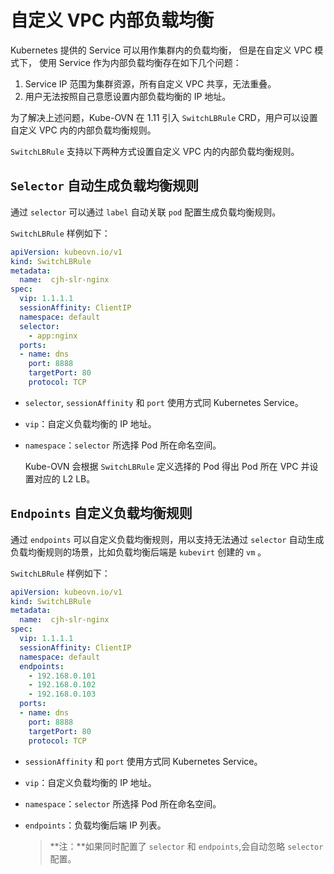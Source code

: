 # 自定义 VPC 内部负载均衡

Kubernetes 提供的 Service 可以用作集群内的负载均衡， 但是在自定义 VPC 模式下，
使用 Service 作为内部负载均衡存在如下几个问题：

1. Service IP 范围为集群资源，所有自定义 VPC 共享，无法重叠。
2. 用户无法按照自己意愿设置内部负载均衡的 IP 地址。

为了解决上述问题，Kube-OVN 在 1.11 引入 `SwitchLBRule` CRD，用户可以设置自定义 VPC 内的内部负载均衡规则。

`SwitchLBRule` 支持以下两种方式设置自定义 VPC 内的内部负载均衡规则。

## `Selector` 自动生成负载均衡规则

  通过 `selector` 可以通过 `label` 自动关联 `pod` 配置生成负载均衡规则。

  `SwitchLBRule` 样例如下：

  ```yaml
  apiVersion: kubeovn.io/v1
  kind: SwitchLBRule
  metadata:
    name:  cjh-slr-nginx
  spec:
    vip: 1.1.1.1
    sessionAffinity: ClientIP
    namespace: default
    selector:
      - app:nginx
    ports:
    - name: dns
      port: 8888
      targetPort: 80
      protocol: TCP
  ```

- `selector`, `sessionAffinity` 和 `port` 使用方式同 Kubernetes Service。

- `vip`：自定义负载均衡的 IP 地址。

- `namespace`：`selector` 所选择 Pod 所在命名空间。

    Kube-OVN 会根据 `SwitchLBRule` 定义选择的 Pod 得出 Pod 所在 VPC 并设置对应的 L2 LB。

## `Endpoints` 自定义负载均衡规则

  通过 `endpoints` 可以自定义负载均衡规则，用以支持无法通过 `selector` 自动生成负载均衡规则的场景，比如负载均衡后端是 `kubevirt` 创建的 `vm` 。

  `SwitchLBRule` 样例如下：

  ```yaml
  apiVersion: kubeovn.io/v1
  kind: SwitchLBRule
  metadata:
    name:  cjh-slr-nginx
  spec:
    vip: 1.1.1.1
    sessionAffinity: ClientIP
    namespace: default
    endpoints:
      - 192.168.0.101
      - 192.168.0.102
      - 192.168.0.103
    ports:
    - name: dns
      port: 8888
      targetPort: 80
      protocol: TCP
  ```

- `sessionAffinity` 和 `port` 使用方式同 Kubernetes Service。

- `vip`：自定义负载均衡的 IP 地址。

- `namespace`：`selector` 所选择 Pod 所在命名空间。

- `endpoints`：负载均衡后端 IP 列表。
  
  > **注：**如果同时配置了 `selector` 和 `endpoints`,会自动忽略 `selector` 配置。
